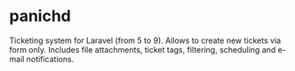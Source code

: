 # panichd
Ticketing system for Laravel (from 5 to 9). Allows to create new tickets via form only. Includes file attachments, ticket tags, filtering, scheduling and e-mail notifications.
